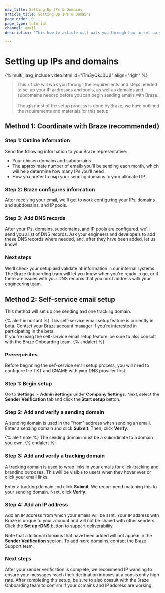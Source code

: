 ```yaml
---
nav_title: Setting Up IPs & Domains
article_title: Setting Up IPs & Domains
page_order: 0
page_type: tutorial
channel: email
description: "This how-to article will walk you through how to set up your IPs and Domains for sending emails through Braze."

---
```


# Setting up IPs and domains

{% multi_lang_include video.html id="iTm3yQkJ0UU" align="right"  %}

> This article will walk you through the requirements and steps needed to set up your IP addresses and pools, as well as domains and subdomains needed before you can begin sending emails with Braze.<br><br>Though most of the setup process is done by Braze, we have outlined the requirements and materials for this setup.

## Method 1: Coordinate with Braze (recommended)

### Step 1: Outline information

Send the following information to your Braze representative:

* Your chosen domains and subdomains
* The approximate number of emails you'll be sending each month, which will help determine how many IPs you'll need
* How you prefer to map your sending domains to your allocated IP

### Step 2: Braze configures information

After receiving your email, we'll get to work configuring your IPs, domains and subdomains, and IP pools.

### Step 3: Add DNS records

After your IPs, domains, subdomains, and IP pools are configured, we'll send you a list of DNS records. Ask your engineers and developers to add these DNS records where needed, and, after they have been added, let us know!

### Next steps

We'll check your setup and validate all information in our internal systems. The Braze Onboarding team will let you know when you're ready to go, or if there are issues with your DNS records that you must address with your engineering team.

## Method 2: Self-service email setup

This method will set up one sending and one tracking domain.

{% alert important %}
This self-service email setup feature is currently in beta. Contact your Braze account manager if you're interested in participating in the beta.<br>If you're using the self-service email setup feature, be sure to also consult with the Braze Onboarding team.
{% endalert %}

### Prerequisites

Before beginning the self-service email setup process, you will need to configure the TXT and CNAME with your DNS provider first.

### Step 1: Begin setup

Go to **Settings** > **Admin Settings** under **Company Settings**. Next, select the **Sender Verification** tab and click the **Start setup** button.

### Step 2: Add and verify a sending domain

A sending domain is used in the "from" address when sending an email. Enter a sending domain and click **Submit**. Then, click **Verify**.

{% alert note %}
The sending domain must be a subordinate to a domain you own. 
{% endalert %}

### Step 3: Add and verify a tracking domain

A tracking domain is used to wrap links in your emails for click-tracking and branding purposes. This will be visible to users when they hover over or click your email links. 

Enter a tracking domain and click **Submit**. We recommend matching this to your sending domain. Next, click **Verify**.

### Step 4: Add an IP address

Add an IP address from which your emails will be sent. Your IP address with Braze is unique to your account and will not be shared with other senders. Click the **Set up rDNS** button to support deliverability. 

Note that additional domains that have been added will not appear in the **Sender Verification** section. To add more domains, contact the Braze Support team.

### Next steps

After your sender verification is complete, we recommend IP warming to ensure your messages reach their destination inboxes at a consistently high rate. After completing this setup, be sure to also consult with the Braze Onboarding team to confirm if your domains and IP address are working.